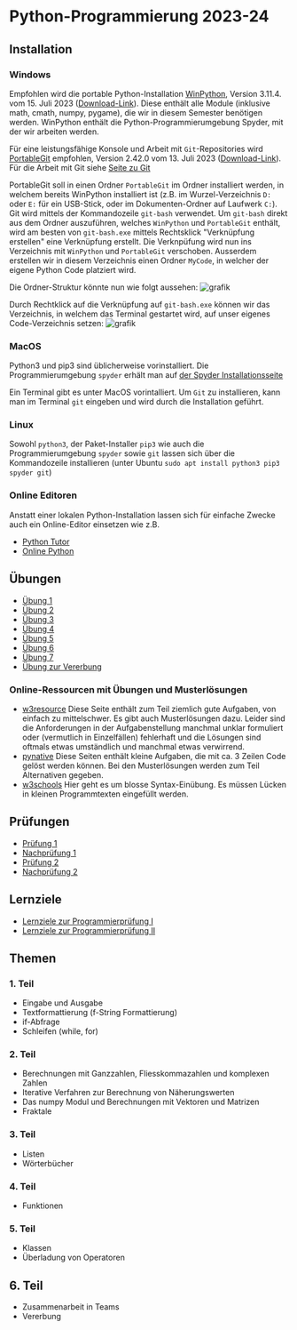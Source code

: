 ﻿<!-- -*- coding: utf-8 -*- -->

# Python-Programmierung 2023-24

## Installation

### Windows

Empfohlen wird die portable Python-Installation [WinPython](https://github.com/winpython/winpython), Version 3.11.4. vom 15. Juli 2023 ([Download-Link](https://github.com/winpython/winpython/releases/download/6.4.20230625final/Winpython64-3.11.4.0.exe)). Diese enthält alle Module (inklusive math, cmath, numpy, pygame), die wir in diesem Semester benötigen werden. WinPython enthält die Python-Programmierumgebung Spyder, mit der wir arbeiten werden.

Für eine leistungsfähige Konsole und Arbeit mit `Git`-Repositories wird [PortableGit](https://github.com/git-for-windows/git) empfohlen, Version 2.42.0 vom 13. Juli 2023 ([Download-Link](https://github.com/git-for-windows/git/releases/download/v2.42.0.windows.1/Git-2.42.0-64-bit.exe)). Für die Arbeit mit Git siehe [Seite zu Git](GIT.md)

PortableGit soll in einen Ordner `PortableGit` im Ordner installiert werden, in welchem bereits WinPython installiert ist (z.B. im Wurzel-Verzeichnis `D:` oder `E:` für ein USB-Stick, oder im Dokumenten-Ordner auf Laufwerk `C:`). Git wird mittels der
Kommandozeile `git-bash` verwendet. Um `git-bash` direkt aus dem Ordner auszuführen, welches `WinPython` und `PortableGit` enthält, wird am besten von `git-bash.exe` mittels Rechtsklick "Verknüpfung erstellen" eine Verknüpfung erstellt. Die Verknpüfung wird nun ins Verzeichnis mit `WinPython` und `PortableGit` verschoben. Ausserdem erstellen wir in diesem Verzeichnis einen Ordner `MyCode`, in welcher der eigene Python Code platziert wird.

Die Ordner-Struktur könnte nun wie folgt aussehen:
![grafik](https://user-images.githubusercontent.com/40485433/131446510-0f393315-001b-4161-b1a6-75ff74f86606.png)

Durch Rechtklick auf die Verknüpfung auf `git-bash.exe` können wir das Verzeichnis, in welchem das Terminal gestartet wird, auf unser eigenes Code-Verzeichnis setzen:
![grafik](https://user-images.githubusercontent.com/40485433/131446801-2b9c42b5-4374-43c9-8c7e-01e20851b617.png)

### MacOS

Python3 und pip3 sind üblicherweise vorinstalliert. Die Programmierumgebung `spyder` erhält man auf [der Spyder Installationsseite](https://docs.spyder-ide.org/current/installation.html)

Ein Terminal gibt es unter MacOS vorintalliert. Um `Git` zu installieren, kann man im Terminal `git` eingeben und wird durch die Installation geführt.

### Linux

Sowohl `python3`, der Paket-Installer `pip3` wie auch die Programmierumgebung `spyder` sowie `git` lassen sich über die Kommandozeile installieren (unter Ubuntu `sudo apt install python3 pip3 spyder git`)

### Online Editoren

Anstatt einer lokalen Python-Installation lassen sich für einfache Zwecke auch ein Online-Editor einsetzen wie z.B.

- [Python Tutor](https://pythontutor.com/)
- [Online Python](https://www.online-python.com/)

## Übungen

- [Übung 1](https://classroom.github.com/a/qO6T_1gF)
- [Übung 2](https://classroom.github.com/a/AWq59C0c)
- [Übung 3](https://classroom.github.com/a/2ulNqvSd)
- [Übung 4](https://classroom.github.com/a/3Irdd_CR)
- [Übung 5](https://classroom.github.com/a/XUQGUgHV)
- [Übung 6](https://classroom.github.com/a/THIM3nIV)
- [Übung 7](https://classroom.github.com/a/8Eaas1g6)
- [Übung zur Vererbung](https://classroom.github.com/a/6sZP9s0H)

### Online-Ressourcen mit Übungen und Musterlösungen

- [w3resource](https://www.w3resource.com/python-exercises/)
  Diese Seite enthält zum Teil ziemlich gute Aufgaben, von einfach zu mittelschwer.
  Es gibt auch Musterlösungen dazu. Leider sind die Anforderungen in der Aufgabenstellung
  manchmal unklar formuliert oder (vermutlich in Einzelfällen) fehlerhaft und die Lösungen
  sind oftmals etwas umständlich und manchmal etwas verwirrend.
- [pynative](https://pynative.com/python-exercises-with-solutions/)
  Diese Seiten enthält kleine Aufgaben, die mit ca. 3 Zeilen Code gelöst werden können. 
  Bei den Musterlösungen werden zum Teil Alternativen gegeben. 
- [w3schools](https://www.w3schools.com/python/exercise.asp)
  Hier geht es um blosse Syntax-Einübung. Es müssen Lücken in kleinen Programmtexten
  eingefüllt werden.

## Prüfungen

- [Prüfung 1](https://classroom.github.com/a/cneGWKdD)
- [Nachprüfung 1](https://classroom.github.com/a/LR60u2IA)
- [Prüfung 2](https://classroom.github.com/a/y7E-OhqQ)
- [Nachprüfung 2](https://classroom.github.com/a/1pRzc13E)

## Lernziele

- [Lernziele zur Programmierprüfung I](Lernziele_Programmieren_I.pdf)
- [Lernziele zur Programmierprüfung II](Lernziele_Programmieren_II.pdf)

## Themen

### 1. Teil

- Eingabe und Ausgabe
- Textformattierung (f-String Formattierung)
- if-Abfrage
- Schleifen (while, for)

### 2. Teil

- Berechnungen mit Ganzzahlen, Fliesskommazahlen und komplexen Zahlen
- Iterative Verfahren zur Berechnung von Näherungswerten
- Das numpy Modul und Berechnungen mit Vektoren und Matrizen
- Fraktale

### 3. Teil

- Listen
- Wörterbücher

### 4. Teil

- Funktionen

### 5. Teil

- Klassen
- Überladung von Operatoren

## 6. Teil

- Zusammenarbeit in Teams
- Vererbung
